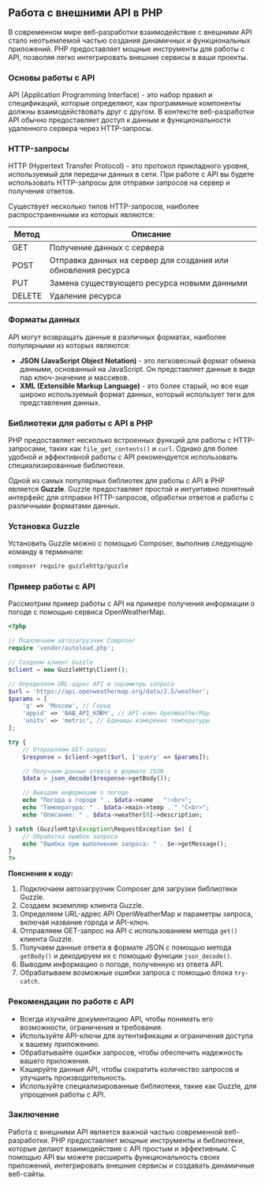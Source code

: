 ## Работа с внешними API в PHP

В современном мире веб-разработки взаимодействие с внешними API стало неотъемлемой частью создания динамичных и функциональных приложений. PHP предоставляет мощные инструменты для работы с API, позволяя легко интегрировать внешние сервисы в ваши проекты.

### Основы работы с API

API (Application Programming Interface) - это набор правил и спецификаций, которые определяют, как программные компоненты должны взаимодействовать друг с другом. В контексте веб-разработки API обычно предоставляет доступ к данным и функциональности удаленного сервера через HTTP-запросы.

### HTTP-запросы

HTTP (Hypertext Transfer Protocol) - это протокол прикладного уровня, используемый для передачи данных в сети. При работе с API вы будете использовать HTTP-запросы для отправки запросов на сервер и получения ответов.

Существует несколько типов HTTP-запросов, наиболее распространенными из которых являются:

| Метод | Описание |
|---|---|
| GET | Получение данных с сервера |
| POST | Отправка данных на сервер для создания или обновления ресурса |
| PUT | Замена существующего ресурса новыми данными |
| DELETE | Удаление ресурса |

### Форматы данных

API могут возвращать данные в различных форматах, наиболее популярными из которых являются:

* **JSON (JavaScript Object Notation)** - это легковесный формат обмена данными, основанный на JavaScript. Он представляет данные в виде пар ключ-значение и массивов.
* **XML (Extensible Markup Language)** - это более старый, но все еще широко используемый формат данных, который использует теги для представления данных.

### Библиотеки для работы с API в PHP

PHP предоставляет несколько встроенных функций для работы с HTTP-запросами, таких как `file_get_contents()` и `curl`. Однако для более удобной и эффективной работы с API рекомендуется использовать специализированные библиотеки.

Одной из самых популярных библиотек для работы с API в PHP является **Guzzle**. Guzzle предоставляет простой и интуитивно понятный интерфейс для отправки HTTP-запросов, обработки ответов и работы с различными форматами данных.

### Установка Guzzle

Установить Guzzle можно с помощью Composer, выполнив следующую команду в терминале:

```bash
composer require guzzlehttp/guzzle
```

### Пример работы с API

Рассмотрим пример работы с API на примере получения информации о погоде с помощью сервиса OpenWeatherMap.

```php
<?php

// Подключаем автозагрузчик Composer
require 'vendor/autoload.php';

// Создаем клиент Guzzle
$client = new GuzzleHttp\Client();

// Определяем URL-адрес API и параметры запроса
$url = 'https://api.openweathermap.org/data/2.5/weather';
$params = [
    'q' => 'Moscow', // Город
    'appid' => 'ВАШ_API_КЛЮЧ', // API-ключ OpenWeatherMap
    'units' => 'metric', // Единицы измерения температуры
];

try {
    // Отправляем GET-запрос
    $response = $client->get($url, ['query' => $params]);

    // Получаем данные ответа в формате JSON
    $data = json_decode($response->getBody());

    // Выводим информацию о погоде
    echo "Погода в городе " . $data->name . ":<br>";
    echo "Температура: " . $data->main->temp . " °C<br>";
    echo "Описание: " . $data->weather[0]->description;

} catch (GuzzleHttp\Exception\RequestException $e) {
    // Обработка ошибок запроса
    echo "Ошибка при выполнении запроса: " . $e->getMessage();
}
?>
```

**Пояснения к коду:**

1. Подключаем автозагрузчик Composer для загрузки библиотеки Guzzle.
2. Создаем экземпляр клиента Guzzle.
3. Определяем URL-адрес API OpenWeatherMap и параметры запроса, включая название города и API-ключ.
4. Отправляем GET-запрос на API с использованием метода `get()` клиента Guzzle.
5. Получаем данные ответа в формате JSON с помощью метода `getBody()` и декодируем их с помощью функции `json_decode()`.
6. Выводим информацию о погоде, полученную из ответа API.
7. Обрабатываем возможные ошибки запроса с помощью блока `try-catch`.

### Рекомендации по работе с API

* Всегда изучайте документацию API, чтобы понимать его возможности, ограничения и требования.
* Используйте API-ключи для аутентификации и ограничения доступа к вашему приложению.
* Обрабатывайте ошибки запросов, чтобы обеспечить надежность вашего приложения.
* Кэшируйте данные API, чтобы сократить количество запросов и улучшить производительность.
* Используйте специализированные библиотеки, такие как Guzzle, для упрощения работы с API.

### Заключение

Работа с внешними API является важной частью современной веб-разработки. PHP предоставляет мощные инструменты и библиотеки, которые делают взаимодействие с API простым и эффективным. С помощью API вы можете расширить функциональность своих приложений, интегрировать внешние сервисы и создавать динамичные веб-сайты.
